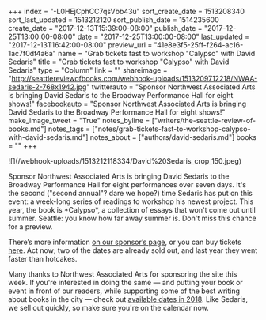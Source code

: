 +++
index = "-L0HEjCphCC7qsVbb43u"
sort_create_date = 1513208340
sort_last_updated = 1513212120
sort_publish_date = 1514235600
create_date = "2017-12-13T15:39:00-08:00"
publish_date = "2017-12-25T13:00:00-08:00"
date = "2017-12-25T13:00:00-08:00"
last_updated = "2017-12-13T16:42:00-08:00"
preview_url = "41e8e3f5-25ff-f264-ac16-1ac7f0df4a6a"
name = "Grab tickets fast to workshop \"Calypso\" with David Sedaris"
title = "Grab tickets fast to workshop \"Calypso\" with David Sedaris"
type = "Column"
link = ""
shareimage = "http://seattlereviewofbooks.com/webhook-uploads/1513209712218/NWAA-sedaris-2-768x1942.jpg"
twitterauto = "Sponsor Northwest Associated Arts is bringing David Sedaris to the Broadway Performance Hall for eight shows!"
facebookauto = "Sponsor Northwest Associated Arts is bringing David Sedaris to the Broadway Performance Hall for eight shows!"
make_image_tweet = "True"
notes_byline = ["writers/the-seattle-review-of-books.md"]
notes_tags = ["notes/grab-tickets-fast-to-workshop-calypso-with-david-sedaris.md"]
notes_about = ["authors/david-sedaris.md"]
books = ""
+++
<p class="image-left">![](/webhook-uploads/1513212118334/David%20Sedaris_crop_150.jpeg)</p>
Sponsor Northwest Associated Arts is bringing David Sedaris to the Broadway Performance Hall for eight performances over seven days. It's the second ("second annual"? dare we hope?) time Sedaris has put on this event: a week-long series of readings to workshop his newest project. This year, the book is *Calypso*, a collection of essays that won't come out until summer. Seattle: you know how far away summer is. Don't miss this chance for a preview.

There’s more information [on our sponsor’s page](http://www.seattlereviewofbooks.com/sponsorships/), or you can buy tickets [here](http://sedaris.strangertickets.com). Act now; two of the dates are already sold out, and last year they went faster than hotcakes.

Many thanks to Northwest Associated Arts for sponsoring the site this week. If you're interested in doing the same — and putting your book or event in front of our readers, while supporting some of the best writing about books in the city — check out [available dates in 2018](http://www.seattlereviewofbooks.com/sponsor/book/). Like Sedaris, we sell out quickly, so make sure you're on the calendar now.